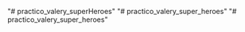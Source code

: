 "# practico_valery_superHeroes" 
"# practico_valery_super_heroes" 
"# practico_valery_super_heroes" 
